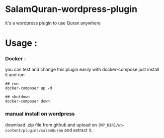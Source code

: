 # SalamQuran-wordpress-plugin
it's a wordpress plugin to use Quran anywhere

# Usage :
### Docker :
you can test and change this plugin easily with docker-compose just install it and run
```
## run 
docker-composer up -d

## shutdown 
docker-composer down
```

### manual install on wordpress
download .zip file from github and upload on `{WP_DIR}/wp-content/plugins/salamQuran`  and extract it.
